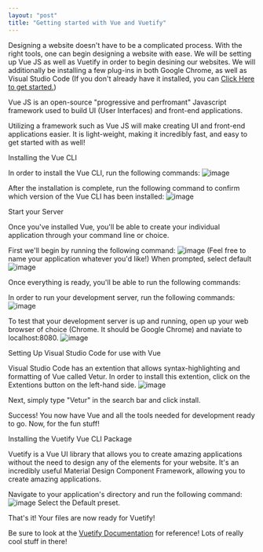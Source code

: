 ```yaml
---
layout: "post"
title: "Getting started with Vue and Vuetify"
---
```


Designing a website doesn't have to be a complicated process. With the right tools, one can begin designing a website with ease. We will be setting up Vue JS as well as Vuetify in order to begin desining our websites. We will additionally be installing a few plug-ins in both Google Chrome, as well as Visual Studio Code (If you don't already have it installed, you can [Click Here to get started.](https://code.visualstudio.com "Visual Studio Code"))

Vue JS is an open-source "progressive and perfromant" Javascript framework used to build UI (User Interfaces) and front-end applications.

Utilizing a framework such as Vue JS will make creating UI and front-end applications easier. It is light-weight, making it incredibly fast, and easy to get started with as well!

Installing the Vue CLI

In order to install the Vue CLI, run the following commands:
![image](/hugoalejandro13/images/blog7/Capture.PNG)

After the installation is complete, run the following command to confirm which version of the Vue CLI has been installed:
![image](/hugoalejandro13/images/blog7/Capture1.PNG)

Start your Server

Once you've installed Vue, you'll be able to create your individual application through your command line or choice.

First we'll begin by running the following command:
![image](/hugoalejandro13/images/blog7/Capture2.PNG)
(Feel free to name your application whatever you'd like!)
When prompted, select default
![image](/hugoalejandro13/images/blog7/Capture3.PNG)

Once everything is ready, you'll be able to run the following commands:

In order to run your development server, run the following commands:
![image](/hugoalejandro13/images/blog7/Capture4.PNG)

To test that your development server is up and running, open up your web browser of choice (Chrome. It should be Google Chrome) and naviate to localhost:8080.
![image](/hugoalejandro13/images/blog7/Capture5.PNG)

Setting Up Visual Studio Code for use with Vue

Visual Studio Code has an extention that allows syntax-highlighting and formatting of Vue called Vetur. In order to install this extention, click on the Extentions button on the left-hand side.
![image](/hugoalejandro13/images/blog7/Capture7.PNG)

Next, simply type "Vetur" in the search bar and click install.

Success! You now have Vue and all the tools needed for development ready to go. Now, for the fun stuff!

Installing the Vuetify Vue CLI Package

Vuetify is a Vue UI library that allows you to create amazing applications without the need to design any of the elements for your website. It's an incredibly useful Material Design Component Framework, allowing you to create amazing applications.

Navigate to your application's directory and run the following command:
![image](/hugoalejandro13/images/blog7/Capture6.PNG)
Select the Default preset.

That's it! Your files are now ready for Vuetify!

Be sure to look at the [Vuetify Documentation](https://vuetifyjs.com/en/getting-started/quick-start/ "Vuetify Documentation") for reference! Lots of really cool stuff in there!
